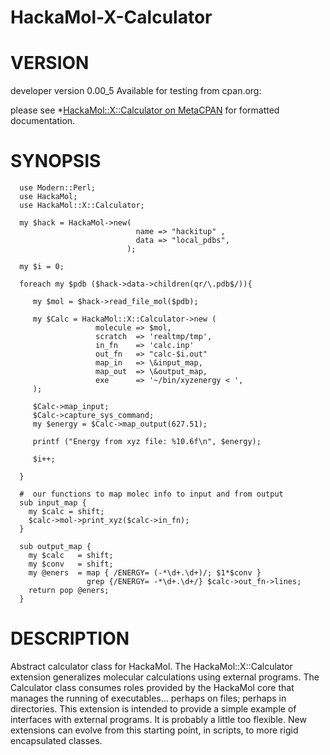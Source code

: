HackaMol-X-Calculator
=====================

VERSION
========
developer version 0.00_5 
Available for testing from cpan.org:

please see *[HackaMol::X::Calculator on MetaCPAN](https://metacpan.org/release/DEMIAN/HackaMol-X-Calculator-0.00_5) for formatted documentation.

SYNOPSIS
========

      use Modern::Perl;
      use HackaMol;
      use HackaMol::X::Calculator;
 
      my $hack = HackaMol->new( 
                                name => "hackitup" , 
                                data => "local_pdbs",
                              );
       
      my $i = 0;
 
      foreach my $pdb ($hack->data->children(qr/\.pdb$/)){
 
         my $mol = $hack->read_file_mol($pdb);
 
         my $Calc = HackaMol::X::Calculator->new (
                       molecule => $mol,
                       scratch  => 'realtmp/tmp',
                       in_fn    => 'calc.inp'
                       out_fn   => "calc-$i.out"
                       map_in   => \&input_map,
                       map_out  => \&output_map,
                       exe      => '~/bin/xyzenergy < ', 
         );     
  
         $Calc->map_input;
         $Calc->capture_sys_command;
         my $energy = $Calc->map_output(627.51);
 
         printf ("Energy from xyz file: %10.6f\n", $energy);
 
         $i++;
 
      }
 
      #  our functions to map molec info to input and from output
      sub input_map {
        my $calc = shift;
        $calc->mol->print_xyz($calc->in_fn);
      }
 
      sub output_map {
        my $calc   = shift;
        my $conv   = shift;
        my @eners  = map { /ENERGY= (-*\d+.\d+)/; $1*$conv } 
                     grep {/ENERGY= -*\d+.\d+/} $calc->out_fn->lines; 
        return pop @eners; 
      }

DESCRIPTION
============

Abstract calculator class for HackaMol. The HackaMol::X::Calculator extension generalizes molecular calculations using external programs. The Calculator class consumes roles provided by the HackaMol core that manages the running of executables... perhaps on files; perhaps in directories.  This extension is intended to provide a simple example of interfaces with external programs.  It is probably a little too flexible. New extensions can evolve from this starting point, in scripts, to more rigid encapsulated classes. 


